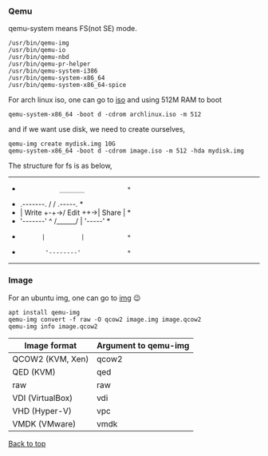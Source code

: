 ### Qemu

qemu-system means FS(not SE) mode.
```
/usr/bin/qemu-img
/usr/bin/qemu-io
/usr/bin/qemu-nbd
/usr/bin/qemu-pr-helper
/usr/bin/qemu-system-i386
/usr/bin/qemu-system-x86_64
/usr/bin/qemu-system-x86_64-spice
```

For arch linux iso, one can go to [iso](http://mirrors.163.com/archlinux/iso/2022.01.01/)
and using 512M RAM to boot
```
qemu-system-x86_64 -boot d -cdrom archlinux.iso -m 512
```

and if we want use disk, we need to create ourselves,
```
qemu-img create mydisk.img 10G
qemu-system-x86_64 -boot d -cdrom image.iso -m 512 -hda mydisk.img
```

The structure for fs is as below,


*************************************
*                _______            *
* .-------.     /      /   .-----.  *
* | Write +-+->/ Edit ++->| Share | *
* '-------' ^ /______/ |   '-----'  *
*           |          |            *
*            '--------'             *
*************************************

### Image

For an ubuntu img, one can go to [img](http://cloud-images.ubuntu.com/daily/server/daily/server/minimal/releases/) :wink:
```
apt install qemu-img
qemu-img convert -f raw -O qcow2 image.img image.qcow2
qemu-img info image.qcow2
```

| Image format | Argument to qemu-img |
|----------|----------|
| QCOW2 (KVM, Xen) | qcow2 |
| QED (KVM) | qed |
| raw | raw |
| VDI (VirtualBox) | vdi |
| VHD (Hyper-V) | vpc |
| VMDK (VMware) | vmdk |

<a href="#top">Back to top</a>
